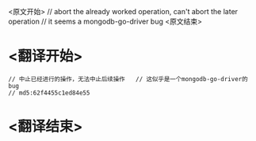 
<原文开始>
	// abort the already worked operation, can't abort the later operation
	// it seems a mongodb-go-driver bug
<原文结束>

# <翻译开始>
	// 中止已经进行的操作，无法中止后续操作 	// 这似乎是一个mongodb-go-driver的bug
	// md5:62f4455c1ed84e55
# <翻译结束>

